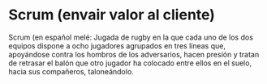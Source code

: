 # Scrum (envair valor al cliente)
Scrum (en español melé: Jugada de rugby en la que cada uno de los dos equipos dispone 
a ocho jugadores agrupados en tres líneas que, apoyándose contra los hombros de los adversarios, 
hacen presión y tratan de retrasar el balón que otro jugador ha colocado entre ellos en el suelo, 
hacia sus compañeros, taloneándolo.
